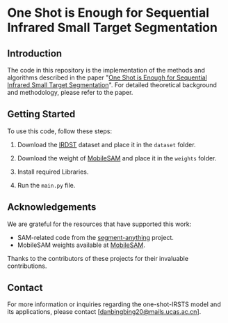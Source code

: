 # One Shot is Enough for Sequential Infrared Small Target Segmentation

## Introduction

The code in this repository is the implementation of the methods 
and algorithms described in the paper "[One Shot is Enough for Sequential Infrared Small Target Segmentation](https://arxiv.org/abs/2408.04823)".
For detailed theoretical background and methodology, please refer to the paper.

## Getting Started

To use this code, follow these steps:

1. Download the [IRDST](http://xzbai.buaa.edu.cn/datasets.html) dataset and place it in the `dataset` folder.

2. Download the weight of [MobileSAM](https://github.com/ChaoningZhang/MobileSAM) and place it in the `weights` folder.

3. Install required Libraries.

4. Run the `main.py` file.

## Acknowledgements
We are grateful for the resources that have supported this work:

- SAM-related code from the [segment-anything](https://github.com/facebookresearch/segment-anything/tree/main) project.
- MobileSAM weights available at [MobileSAM](https://github.com/ChaoningZhang/MobileSAM).

Thanks to the contributors of these projects for their invaluable contributions.

## Contact

For more information or inquiries regarding the one-shot-IRSTS model and its applications, please contact [danbingbing20@mails.ucas.ac.cn].
